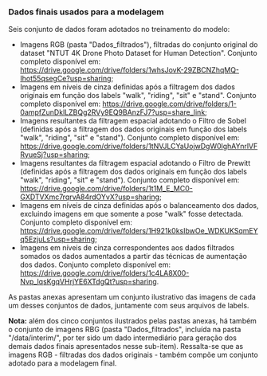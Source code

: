 ### Dados finais usados para a modelagem

Seis conjunto de dados foram adotados no treinamento do modelo:
- Imagens RGB (pasta "Dados_filtrados"), filtradas do conjunto original do dataset "NTUT 4K Drone Photo Dataset for Human Detection". Conjunto completo disponível em: <https://drive.google.com/drive/folders/1whsJovK-29ZBCNZhqMQ-Ihot55qsegCe?usp=sharing>;
- Imagens em níveis de cinza definidas após a filtragem dos dados originais em função dos labels "walk", "riding", "sit" e "stand". Conjunto completo disponível em: <https://drive.google.com/drive/folders/1-0ampfZunDklLZBQg2RVy9EQ9BAnzFJ7?usp=share_link>;
- Imagens resultantes da filtragem espacial adotando o Filtro de Sobel (definidas após a filtragem dos dados originais em função dos labels "walk", "riding", "sit" e "stand"). Conjunto completo disponível em: <https://drive.google.com/drive/folders/1tNVJLCYaUojwDgW0lghAYnrlVFRyueSj?usp=sharing>;
- Imagens resultantes da filtragem espacial adotando o Filtro de Prewitt (definidas após a filtragem dos dados originais em função dos labels "walk", "riding", "sit" e "stand"). Conjunto completo disponível em: <https://drive.google.com/drive/folders/1t1M_E_MC0-GXDTVXmc7rqrvA84rdOYvX?usp=sharing>;
- Imagens em níveis de cinza definidas após o balanceamento dos dados, excluindo imagens em que somente a pose "walk" fosse detectada. Conjunto completo disponível em: <https://drive.google.com/drive/folders/1H921k0ksIbwOe_WDKUKSqmEYq5EzjuLs?usp=sharing>;
- Imagens em níveis de cinza correspondentes aos dados filtrados somados os dados aumentados a partir das técnicas de aumentação dos dados. Conjunto completo disponível em: <https://drive.google.com/drive/folders/1c4LA8X00-Nvp_lqsKgqVHrjYE6XTdgQt?usp=sharing>.
  
As pastas anexas apresentam um conjunto ilustrativo das imagens de cada um desses conjuntos de dados, juntamente com seus arquivos de labels.

**Nota:** além dos cinco conjuntos ilustrados pelas pastas anexas, há também o conjunto de imagens RBG (pasta "Dados_filtrados", incluída na pasta "/data/interim/", por ter sido um dado intermediário para geração dos demais dados finais apresentados nesse sub-item). Ressalta-se que as imagens RGB - filtradas dos dados originais - também compõe um conjunto adotado para a modelagem final. 
